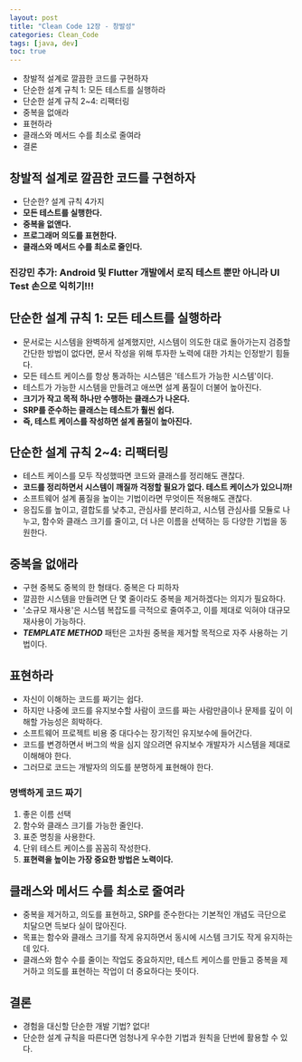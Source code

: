 ```yaml
---
layout: post
title: "Clean Code 12장 - 창발성"
categories: Clean_Code
tags: [java, dev]
toc: true
---
```


- 창발적 설계로 깔끔한 코드를 구현하자
- 단순한 설계 규칙 1: 모든 테스트를 실행하라
- 단순한 설계 규칙 2~4: 리팩터링
- 중복을 없애라
- 표현하라
- 클래스와 메서드 수를 최소로 줄여라
- 결론

## 창발적 설계로 깔끔한 코드를 구현하자
- 단순한? 설계 규칙 4가지
- **모든 테스트를 실행한다.**
- **중복을 없앤다.**
- **프로그래머 의도를 표현한다.**
- **클래스와 메서드 수를 최소로 줄인다.**

### 진강민 추가: Android 및 Flutter 개발에서 로직 테스트 뿐만 아니라 UI Test 손으로 익히기!!!

## 단순한 설계 규칙 1: 모든 테스트를 실행하라
- 문서로는 시스템을 완벽하게 설계했지만,
  시스템이 의도한 대로 돌아가는지 검증할 간단한 방법이 없다면,
  문서 작성을 위해 투자한 노력에 대한 가치는 인정받기 힘들다.
- 모든 테스트 케이스를 항상 통과하는 시스템은 '테스트가 가능한 시스템'이다.
- 테스트가 가능한 시스템을 만들려고 애쓰면 설계 품질이 더불어 높아진다.
- **크기가 작고 목적 하나만 수행하는 클래스가 나온다.**
- **SRP를 준수하는 클래스는 테스트가 훨씬 쉽다.**
- **즉, 테스트 케이스를 작성하면 설계 품질이 높아진다.**

## 단순한 설계 규칙 2~4: 리팩터링
- 테스트 케이스를 모두 작성했따면 코드와 클래스를 정리해도 괜찮다.
- **코드를 정리하면서 시스템이 깨질까 걱정할 필요가 없다. 테스트 케이스가 있으니까!**
- 소프트웨어 설계 품질을 높이는 기법이라면 무엇이든 적용해도 괜찮다.
- 응집도를 높이고, 결합도를 낮추고, 관심사를 분리하고, 시스템 관심사를 모듈로 나누고, 함수와 클래스 크기를 줄이고,
  더 나은 이름을 선택하는 등 다양한 기법을 동원한다.

## 중복을 없애라
- 구현 중복도 중복의 한 형태다. 중복은 다 피하자
- 깔끔한 시스템을 만들려면 단 몇 줄이라도 중복을 제거하겠다는 의지가 필요하다.
- '소규모 재사용'은 시스템 복잡도를 극적으로 줄여주고, 이를 제대로 익혀야 대규모 재사용이 가능하다.
- ***TEMPLATE METHOD*** 패턴은 고차원 중복을 제거할 목적으로 자주 사용하는 기법이다.

## 표현하라
- 자신이 이해하는 코드를 짜기는 쉽다.
- 하지만 나중에 코드를 유지보수할 사람이 코드를 짜는 사람만큼이나 문제를 깊이 이해할 가능성은 희박하다.
- 소프트웨어 프로젝트 비용 중 대다수는 장기적인 유지보수에 들어간다.
- 코드를 변경하면서 버그의 싹을 심지 않으려면 유지보수 개발자가 시스템을 제대로 이해해야 한다.
- 그러므로 코드는 개발자의 의도를 분명하게 표현해야 한다.

### 명백하게 코드 짜기
1. 좋은 이름 선택
2. 함수와 클래스 크기를 가능한 줄인다.
3. 표준 명칭을 사용한다.
4. 단위 테스트 케이스를 꼼꼼히 작성한다.
5. **표현력을 높이는 가장 중요한 방법은 노력이다.**

## 클래스와 메서드 수를 최소로 줄여라
- 중복을 제거하고, 의도를 표현하고, SRP를 준수한다는 기본적인 개념도 극단으로 치달으면 득보다 실이 많아진다.
- 목표는 함수와 클래스 크기를 작게 유지하면서 동시에 시스템 크기도 작게 유지하는 데 있다.
- 클래스와 함수 수를 줄이는 작업도 중요하지만, 테스트 케이스를 만들고 중복을 제거하고 의도를 표현하는 작업이 더 중요하다는 뜻이다.

## 결론
- 경험을 대신할 단순한 개발 기법? 없다!
- 단순한 설계 규칙을 따른다면 엄청나게 우수한 기법과 원칙을 단번에 활용할 수 있다.
